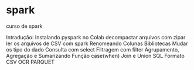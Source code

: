 # spark
curso de spark

Intradução:
  Instalando pyspark no Colab
  decompactar arquivos com zipar
  ler os arquivos de CSV com spark
  Renomeando Colunas
  Bibliotecas
  Mudar os tipo do dado
  Consulta com select
  Filtragem com filter
  Agrupamento, Agregação e Sumarizando
  Função case(when)
  Join e Union
  SQL
  Formato CSV OCR PARQUET
